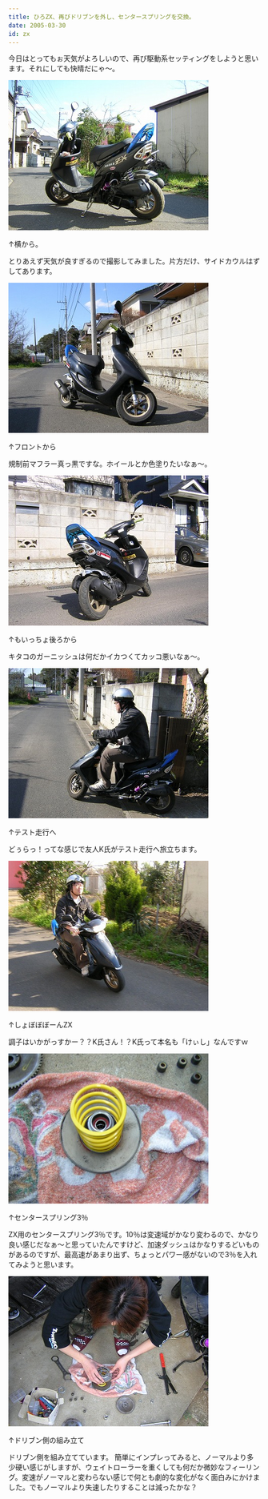 ```yaml
---
title: ひろZX、再びドリブンを外し、センタースプリングを交換。
date: 2005-03-30
id: zx
---
```



<p class="sentence spacing10">今日はとってもぉ天気がよろしいので、再び駆動系セッティングをしようと思います。それにしても快晴だにゃ～。</p>
<div class="center spacing"><img src="/photo/diary/2005.03.30_zx1.jpg" alt=""></div>
<p class="sentence">↑横から。</p>
<p class="sentence spacing10">とりあえず天気が良すぎるので撮影してみました。片方だけ、サイドカウルはずしてあります。</p>
<div class="center spacing"><img src="/photo/diary/2005.03.30_zx2.jpg" alt=""></div>
<p class="sentence">↑フロントから</p>
<p class="sentence spacing10">規制前マフラー真っ黒ですな。ホイールとか色塗りたいなぁ～。</p>
<div class="center spacing"><img src="/photo/diary/2005.03.30_zx3.jpg" alt=""></div>
<p class="sentence">↑もいっちょ後ろから</p>
<p class="sentence spacing10">キタコのガーニッシュは何だかイカつくてカッコ悪いなぁ～。</p>
<div class="center spacing"><img src="/photo/diary/2005.03.30_zx4.jpg" alt=""></div>
<p class="sentence">↑テスト走行へ</p>
<p class="sentence spacing10">どぅらっ！ってな感じで友人K氏がテスト走行へ旅立ちます。</p>
<div class="center spacing"><img src="/photo/diary/2005.03.30_zx5.jpg" alt=""></div>
<p class="sentence">↑しょぼぼぼーんZX</p>
<p class="sentence spacing10">調子はいかがっすかー？？K氏さん！？K氏って本名も「けぃし」なんですｗ</p>
<div class="center spacing"><img src="/photo/diary/2005.03.30_zx6.jpg" alt=""></div>
<p class="sentence">↑センタースプリング3％</p>
<p class="sentence spacing10">ZX用のセンタースプリング3％です。10％は変速域がかなり変わるので、かなり良い感じだなぁ～と思っていたんですけど、加速ダッシュはかなりするどいものがあるのですが、最高速があまり出ず、ちょっとパワー感がないので3％を入れてみようと思います。</p>
<div class="center spacing"><img src="/photo/diary/2005.03.30_zx7.jpg" alt=""></div>
<p class="sentence">↑ドリブン側の組み立て</p>
<p class="sentence">ドリブン側を組み立てています。
簡単にインプレってみると、ノーマルより多少硬い感じがしますが、ウェイトローラーを重くしても何だか微妙なフィーリング。変速がノーマルと変わらない感じで何とも劇的な変化がなく面白みにかけました。でもノーマルより失速したりすることは減ったかな？</p>
